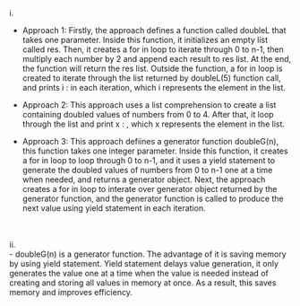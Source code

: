 i.<br>
- Approach 1: Firstly, the approach defines a function called doubleL that takes one parameter. Inside this function, it initializes an empty list called res. Then, it creates a for in loop to iterate through 0 to n-1, then multiply each number by 2 and append each result to res list. At the end, the function will return the res list. Outside the function, a for in loop is created to iterate through the list returned by doubleL(5) function call, and prints i :  in each iteration, which i represents the element in the list.

- Approach 2: This approach uses a list comprehension to create a list containing doubled values of numbers from 0 to 4. After that, it loop through the list and print x : , which x represents the element in the list.

- Approach 3: This approach defiines a generator function doubleG(n), this function takes one integer parameter. Inside this function, it creates a for in loop to loop through 0 to n-1, and it uses a yield statement to generate the doubled values of numbers from 0 to n-1 one at a time when needed, and returns a generator object. Next, the approach creates a for in loop to interate over generator object returned by the generator function, and the generator function is called to produce the next value using yield statement in each iteration.
<br>
<br>
ii.<br>
- doubleG(n) is a generator function. The advantage of it is saving memory by using yield statement. Yield statement delays value generation, it only generates the value one at a time when the value is needed instead of creating and storing all values in memory at once. As a result, this saves memory and improves efficiency.

